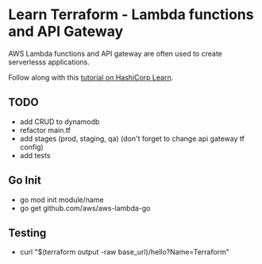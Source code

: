 # Learn Terraform - Lambda functions and API Gateway

AWS Lambda functions and API gateway are often used to create serverlesss
applications.

Follow along with this [tutorial on HashiCorp
Learn](https://learn.hashicorp.com/tutorials/terraform/lambda-api-gateway?in=terraform/aws).

## TODO

- add CRUD to dynamodb
- refactor main.tf
- add stages (prod, staging, qa) (don't forget to change api gateway tf config)
- add tests

## Go Init

- go mod init module/name
- go get github.com/aws/aws-lambda-go

## Testing

- curl "$(terraform output -raw base_url)/hello?Name=Terraform"
